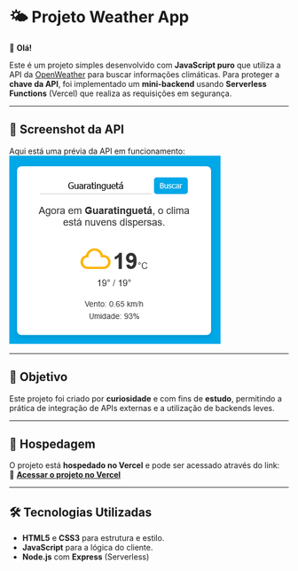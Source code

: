 # 🌤️ Projeto Weather App

👋 **Olá!**

Este é um projeto simples desenvolvido com **JavaScript puro** que utiliza a API da [OpenWeather](https://openweathermap.org/) para buscar informações climáticas. Para proteger a **chave da API**, foi implementado um **mini-backend** usando **Serverless Functions** (Vercel) que realiza as requisições em segurança.

---

## 📸 Screenshot da API
Aqui está uma prévia da API em funcionamento:  
![Print da API](./printscreens/print-01.png)

---

## 🎯 Objetivo
Este projeto foi criado por **curiosidade** e com fins de **estudo**, permitindo a prática de integração de APIs externas e a utilização de backends leves.

---

## 🚀 Hospedagem
O projeto está **hospedado no Vercel** e pode ser acessado através do link:  
🔗 [**Acessar o projeto no Vercel**](#https://henrikku-weather-emns3fyub-leonardo-henriques-projects-a75fccf7.vercel.app/)

---

## 🛠️ Tecnologias Utilizadas
- **HTML5** e **CSS3** para estrutura e estilo.
- **JavaScript** para a lógica do cliente.
- **Node.js** com **Express** (Serverless)
